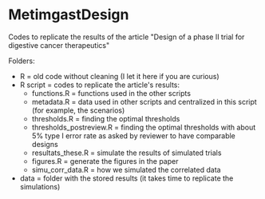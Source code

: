 # MetimgastDesign

Codes to replicate the results of the article "Design of a phase II trial for digestive cancer therapeutics"

Folders:

- R = old code without cleaning (I let it here if you are curious)
- R script = codes to replicate the article's results:
    - functions.R = functions used in the other scripts
    - metadata.R = data used in other scripts and centralized in this script (for example, the scenarios)
    - thresholds.R = finding the optimal thresholds
    - thresholds_postreview.R = finding the optimal thresholds with about 5% type I error rate as asked by reviewer to have comparable designs
    - resultats_these.R = simulate the results of simulated trials
    - figures.R = generate the figures in the paper
    - simu_corr_data.R = how we simulated the correlated data
- data = folder with the stored results (it takes time to replicate the simulations)
